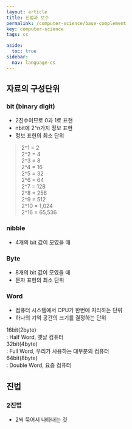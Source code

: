 ```yaml
---
layout: article
title: 진법과 보수
permalink: /computer-science/base-complement
key: computer-science
tags: cs

aside:
  toc: true
sidebar:
  nav: language-cs
---
```

<!--more-->
## 자료의 구성단위  
### bit (binary digit)  
- 2진수이므로 0과 1로 표현  
- nbit에 2^n가지 정보 표현  
- 정보 표현의 최소 단위  

> 2^1 = 2  
2^2 = 4  
2^3 = 8  
2^4 = 16  
2^5 = 32  
2^6 = 64  
2^7 = 128  
2^8 = 256  
2^9 = 512  
2^10 = 1,024  
2^16 = 65,536  

### nibble  
- 4개의 bit 값이 모였을 때  

### Byte  
- 8개의 bit 값이 모였을 때  
- 문자 표현의 최소 단위  

### Word  
- 컴퓨터 시스템에서 CPU가 한번에 처리하는 단위  
- 하나의 기억 공간의 크기를 결정하는 단위  

16bit(2byte)  
	: Half Word, 옛날 컴퓨터  
32bit(4byte)  
	: Full Word, 우리가 사용하는 대부분의 컴퓨터  
64bit(8byte)  
	: Double Word, 요즘 컴퓨터  

## 진법  
### 2진법  
- 2씩 묶어서 나타내는 것  
